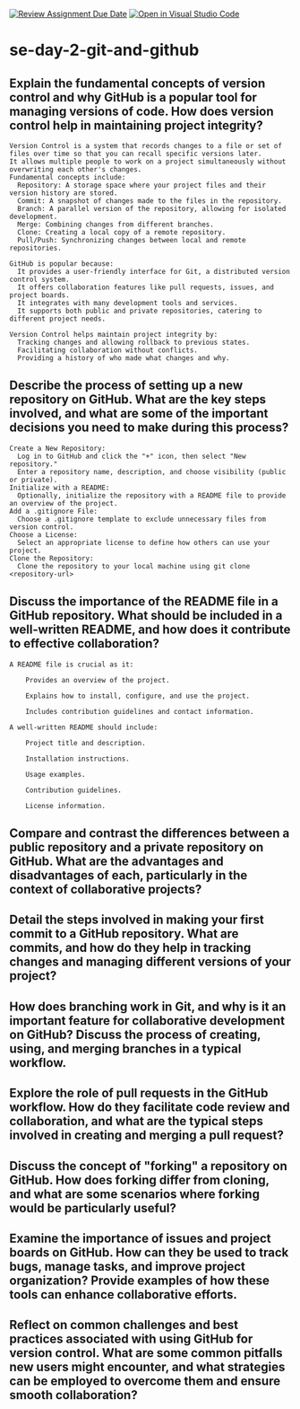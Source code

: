 [![Review Assignment Due Date](https://classroom.github.com/assets/deadline-readme-button-22041afd0340ce965d47ae6ef1cefeee28c7c493a6346c4f15d667ab976d596c.svg)](https://classroom.github.com/a/8wgCKhpZ)
[![Open in Visual Studio Code](https://classroom.github.com/assets/open-in-vscode-2e0aaae1b6195c2367325f4f02e2d04e9abb55f0b24a779b69b11b9e10269abc.svg)](https://classroom.github.com/online_ide?assignment_repo_id=18467791&assignment_repo_type=AssignmentRepo)
# se-day-2-git-and-github
## Explain the fundamental concepts of version control and why GitHub is a popular tool for managing versions of code. How does version control help in maintaining project integrity?
    Version Control is a system that records changes to a file or set of files over time so that you can recall specific versions later. 
    It allows multiple people to work on a project simultaneously without overwriting each other's changes.
    Fundamental concepts include:  
      Repository: A storage space where your project files and their version history are stored.
      Commit: A snapshot of changes made to the files in the repository.
      Branch: A parallel version of the repository, allowing for isolated development.
      Merge: Combining changes from different branches.
      Clone: Creating a local copy of a remote repository.
      Pull/Push: Synchronizing changes between local and remote repositories.

    GitHub is popular because:
      It provides a user-friendly interface for Git, a distributed version control system.
      It offers collaboration features like pull requests, issues, and project boards.
      It integrates with many development tools and services.
      It supports both public and private repositories, catering to different project needs.

    Version Control helps maintain project integrity by:
      Tracking changes and allowing rollback to previous states.
      Facilitating collaboration without conflicts.
      Providing a history of who made what changes and why.

## Describe the process of setting up a new repository on GitHub. What are the key steps involved, and what are some of the important decisions you need to make during this process?
    Create a New Repository:
      Log in to GitHub and click the "+" icon, then select "New repository."
      Enter a repository name, description, and choose visibility (public or private).
    Initialize with a README:
      Optionally, initialize the repository with a README file to provide an overview of the project.
    Add a .gitignore File:
      Choose a .gitignore template to exclude unnecessary files from version control.
    Choose a License:
      Select an appropriate license to define how others can use your project.
    Clone the Repository:
      Clone the repository to your local machine using git clone <repository-url>

## Discuss the importance of the README file in a GitHub repository. What should be included in a well-written README, and how does it contribute to effective collaboration?
    A README file is crucial as it:
    
        Provides an overview of the project.
        
        Explains how to install, configure, and use the project.
        
        Includes contribution guidelines and contact information.
    
    A well-written README should include:
        
        Project title and description.
        
        Installation instructions.
        
        Usage examples.
        
        Contribution guidelines.
    
        License information.
        
## Compare and contrast the differences between a public repository and a private repository on GitHub. What are the advantages and disadvantages of each, particularly in the context of collaborative projects?

## Detail the steps involved in making your first commit to a GitHub repository. What are commits, and how do they help in tracking changes and managing different versions of your project?

## How does branching work in Git, and why is it an important feature for collaborative development on GitHub? Discuss the process of creating, using, and merging branches in a typical workflow.

## Explore the role of pull requests in the GitHub workflow. How do they facilitate code review and collaboration, and what are the typical steps involved in creating and merging a pull request?

## Discuss the concept of "forking" a repository on GitHub. How does forking differ from cloning, and what are some scenarios where forking would be particularly useful?

## Examine the importance of issues and project boards on GitHub. How can they be used to track bugs, manage tasks, and improve project organization? Provide examples of how these tools can enhance collaborative efforts.

## Reflect on common challenges and best practices associated with using GitHub for version control. What are some common pitfalls new users might encounter, and what strategies can be employed to overcome them and ensure smooth collaboration?
